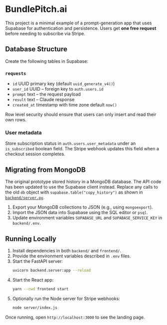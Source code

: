 # BundlePitch.ai

This project is a minimal example of a prompt-generation app that uses Supabase for authentication and persistence. Users get **one free request** before needing to subscribe via Stripe.

## Database Structure

Create the following tables in Supabase:

### `requests`
- `id` UUID primary key (default `uuid_generate_v4()`)
- `user_id` UUID – foreign key to `auth.users.id`
- `prompt` text – the request payload
- `result` text – Claude response
- `created_at` timestamp with time zone default `now()`

Row level security should ensure that users can only insert and read their own rows.

### User metadata
Store subscription status in `auth.users.user_metadata` under an `is_subscribed` boolean field. The Stripe webhook updates this field when a checkout session completes.

## Migrating from MongoDB

The original prototype stored history in a MongoDB database. The API code has been updated to use the Supabase client instead. Replace any calls to the old `db` object with `supabase.table("copy_history")` as shown in [`backend/server.py`](backend/server.py).

1. Export your MongoDB collections to JSON (e.g., using `mongoexport`).
2. Import the JSON data into Supabase using the SQL editor or `psql`.
3. Update environment variables `SUPABASE_URL` and `SUPABASE_SERVICE_KEY` in `backend/.env`.

## Running Locally

1. Install dependencies in both `backend/` and `frontend/`.
2. Provide the environment variables described in `.env` files.
3. Start the FastAPI server:
   ```bash
   uvicorn backend.server:app --reload
   ```
4. Start the React app:
   ```bash
   yarn --cwd frontend start
   ```
5. Optionally run the Node server for Stripe webhooks:
   ```bash
   node server/index.js
   ```

Once running, open `http://localhost:3000` to see the landing page.
